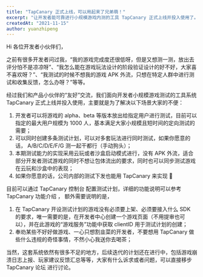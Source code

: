 ```yaml
---
title: "TapCanary 正式上线，可以用起来了兄弟萌！"
excerpt: "让开发者能可靠进行小规模游戏内测的工具 TapCanary 正式上线并投入使用了。"
createdAt: "2021-11-15"
author: yuanzhipeng
---
```


Hi 各位开发者小伙伴们，

之前有很多开发者问过我，“我的游戏完成度还很低呀，但是又想测一测，放出去评分怕不是凉凉呀”、“我怎么能在游戏玩法设计的阶段验证设计的好不好，大家喜不喜欢呀？”、“我测试的时候不想我的游戏 APK 外流，只想在特定人群中进行测试和收集反馈，怎么办呀？”等等。

经过我们和产品小伙伴的“友好”交流，我们面向开发者小规模游戏测试的工具系统 TapCanary 正式上线并投入使用，主要就是为了解决以下场景大家的不便：

1. 开发者可以将游戏的 alpha、beta 等版本放出给指定用户进行测试，目前可以指定的最大用户规模为 1000 人，基本满足大家小规模且短时间的定向测试的需要；
2. 可以同时创建多条测试计划，可以对多套玩法进行同时测试，如果你愿意的话， A/B/C/D/E/F/G 测一起干都行（手动狗头）；
3. 本期测试能力的实现采用云玩或者沙盒启动模式进行，没有 APK 外流，适合部分开发者测试游戏的同时不想让包体流出的要求，同时也可以同步测试游戏在云玩和沙盒中的表现；
4. 如果你愿意的话，公司内部的测试下发也能用 TapCanary 来实现 🤔

目前可以通过 TapCanary 控制台 配置测试计划，详细的功能说明可以参考 TapCanary 功能介绍 ，
额外需要说明的是，

1. 在 TapCanary 开设测试计划的游戏没有必须要上架、必须要接入什么 SDK 的要求，唯一需要的是，在开发者中心创建一个游戏页面（不用提审也可以），并在此游戏的“游戏服务”功能中获取 clientID 用于测试计划的创建；
2. 奉劝某些不好好做游戏、一心只想割韭菜的开发者，不要想用 TapCanary 做些什么违规的奇怪事情，不然小心我送你去喝茶；

当然，这套系统依然有很多不足的地方，后续迭代的计划还在进行中，包括游戏崩溃日志上报、玩家建议反馈汇总等等，大家有什么诉求或者问题，可以直接移步 TapCanary 论坛 进行讨论。
